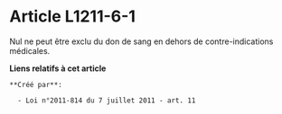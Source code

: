 # Article L1211-6-1

Nul ne peut être exclu du don de sang en dehors de contre-indications médicales.

**Liens relatifs à cet article**

	**Créé par**:

	  - Loi n°2011-814 du 7 juillet 2011 - art. 11
